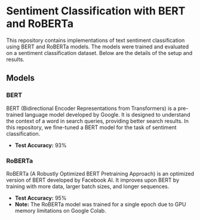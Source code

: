 # Sentiment Classification with BERT and RoBERTa

This repository contains implementations of text sentiment classification using BERT and RoBERTa models. The models were trained and evaluated on a sentiment classification dataset. Below are the details of the setup and results.

## Models

### BERT
BERT (Bidirectional Encoder Representations from Transformers) is a pre-trained language model developed by Google. It is designed to understand the context of a word in search queries, providing better search results. In this repository, we fine-tuned a BERT model for the task of sentiment classification.

- **Test Accuracy:** 93%

### RoBERTa
RoBERTa (A Robustly Optimized BERT Pretraining Approach) is an optimized version of BERT developed by Facebook AI. It improves upon BERT by training with more data, larger batch sizes, and longer sequences.

- **Test Accuracy:** 95%
- **Note:** The RoBERTa model was trained for a single epoch due to GPU memory limitations on Google Colab.
